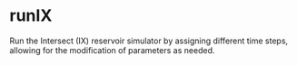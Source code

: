 # runIX
Run the Intersect (IX) reservoir simulator by assigning different time steps, allowing for the modification of parameters as needed.
